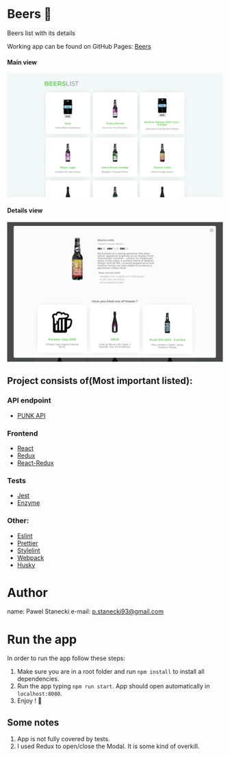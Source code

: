 # Beers 🍺

Beers list with its details

Working app can be found on GitHub Pages: [Beers](https://kendyl93.github.io/Beers)

#### Main view

![Page view](docs/page.png)

#### Details view

![Page view](docs/details.png)

## Project consists of(Most important listed):

### API endpoint

- [PUNK API](https://punkapi.com/)

### Frontend

- [React](https://reactjs.org/)
- [Redux](https://redux.js.org/)
- [React-Redux](https://react-redux.js.org/)

### Tests

- [Jest](https://jestjs.io/)
- [Enzyme](https://airbnb.io/enzyme/)

### Other:

- [Eslint](https://github.com/eslint/eslint)
- [Prettier](https://github.com/prettier/prettier)
- [Stylelint](https://github.com/stylelint/stylelint)
- [Webpack](https://github.com/webpack/webpack)
- [Husky](https://github.com/typicode/husky)

# Author

name: Pawel Stanecki
e-mail: [p.stanecki93@gmail.com](mailto:p.stanecki93@gmail.com)

# Run the app

In order to run the app follow these steps:

1. Make sure you are in a root folder and run `npm install` to install all dependencies.
2. Run the app typing `npm run start`. App should open automatically in `localhost:8080`.
3. Enjoy ! 🍺

## Some notes

1. App is not fully covered by tests.
2. I used Redux to open/close the Modal. It is some kind of overkill.
